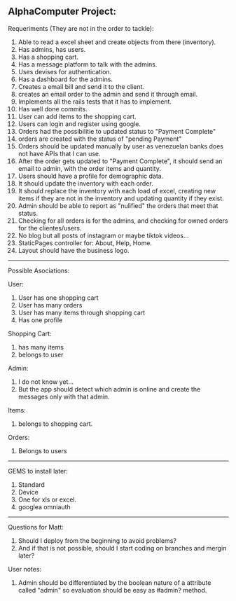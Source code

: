 ## AlphaComputer Project:

Requeriments (They are not in the order to tackle):

1. Able to read a excel sheet and create objects from there (inventory).
2. Has admins, has users.
3. Has a shopping cart.
4. Has a message platform to talk with the admins.
5. Uses devises for authentication.
6. Has a dashboard for the admins.
7. Creates a email bill and send it to the client.
8. creates an email order to the admin and send it through email.
9. Implements all the rails tests that it has to implement.
10. Has well done commits.
11. User can add items to the shopping cart.
12. Users can login and register using google.
13. Orders had the possibilitie to updated status to "Payment Complete"
14. orders are created with the status of "pending Payment"
15. Orders should be updated manually by user as venezuelan banks does not have APIs that I can use.
16. After the order gets updated to "Payment Complete", it should send an email to admin, with the order items and quantity.
17. Users should have a profile for demographic data.
18. It should update the inventory with each order.
19. It should replace the inventory with each load of excel, creating new items if they are not in the inventory and updating quantity if they exist.
20. Admin should be able to report as "nulified" the orders that meet that status.
21. Checking for all orders is for the admins, and checking for owned orders for the clientes/users.
22. No blog but all posts of instagram or maybe tiktok videos...
23. StaticPages controller for: About, Help, Home.
24. Layout should have the business logo.

---

Possible Asociations:

User:

1. User has one shopping cart
2. User has many orders
3. User has many items through shopping cart
4. Has one profile

Shopping Cart:
1. has many items
2. belongs to user

Admin:
1. I do not know yet...
2. But the app should detect which admin is online and create the messages only with that admin.

Items:
1. belongs to shopping cart.

Orders:
1. Belongs to users

---


GEMS to install later: 

1. Standard
2. Device
3. One for xls or excel.
4. googlea omniauth

---

Questions for Matt:
1. Should I deploy from the beginning to avoid problems?
2. And if that is not possible, should I start coding on branches and mergin later?

User notes:
1. Admin should be differentiated by the boolean nature of a attribute called "admin" so evaluation should be easy as #admin? method.